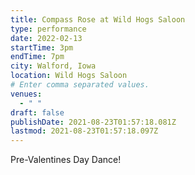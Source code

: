 ```yaml
---
title: Compass Rose at Wild Hogs Saloon
type: performance
date: 2022-02-13
startTime: 3pm
endTime: 7pm
city: Walford, Iowa
location: Wild Hogs Saloon
# Enter comma separated values.
venues:
  - " "
draft: false
publishDate: 2021-08-23T01:57:18.081Z
lastmod: 2021-08-23T01:57:18.097Z
---
```

Pre-Valentines Day Dance!